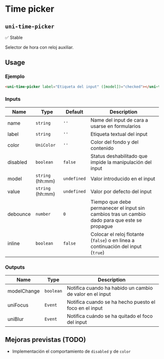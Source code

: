 Time picker
===================
`uni-time-picker`
---
:white_check_mark: Stable

Selector de hora con reloj auxiliar.

## Usage

### Ejemplo

```html
<uni-time-picker label="Etiqueta del input" ([model])="checked"></uni-time-picker>
```

### Inputs

| Name     | Type             | Default     | Description                                                                                   |
| -------- | ---------------- | ----------- | --------------------------------------------------------------------------------------------- |
| name     | `string`         | `''`        | Name del input de cara a usarse en formularios                                                |
| label    | `string`         | `''`        | Etiqueta textual del input                                                                    |
| color    | `UniColor`       | `''`        | Color del fondo y del contenido                                                               |
| disabled | `boolean`        | `false`     | Status deshabilitado que impide la manipulación del input                                     |
| model    | `string` (hh:mm) | `undefined` | Valor introducido en el input                                                                 |
| value    | `string` (hh:mm) | `undefined` | Valor por defecto del input                                                                   |
| debounce | `number`         | `0`         | Tiempo que debe permanecer el input sin cambios tras un cambio dado para que este se propague |
| inline   | `boolean`        | `false`     | Colocar el reloj flotante (`false`) o en linea a continuación del input (`true`)              |

### Outputs

| Name        | Type      | Description                                              |
| ----------- | --------- | -------------------------------------------------------- |
| modelChange | `boolean` | Notifica cuando ha habido un cambio de valor en el input |
| uniFocus    | `Event`   | Notifica cuando se ha hecho puesto el foco en el input   |
| uniBlur     | `Event`   | Notifica cuándo se ha quitado el foco del input          |

## Mejoras previstas (TODO)

- Implementación el comportamiento de `disabled` y de `color`
